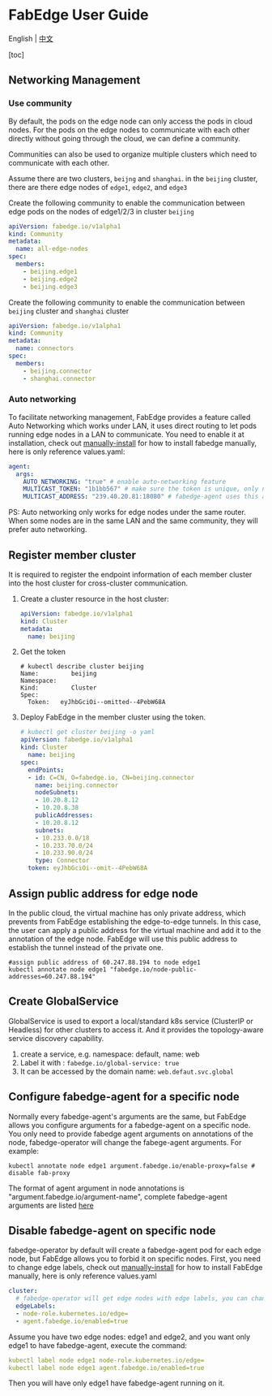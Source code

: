 # FabEdge User Guide

English | [中文](user-guide_zh.md)

[toc]

## Networking Management

### Use community

By default, the pods on the edge node can only access the pods in cloud nodes. For the pods on the edge nodes to communicate with each other directly without going through the cloud, we can define a community.

Communities can also be used to organize multiple clusters which need to communicate with each other.  

Assume there are two clusters, `beijng` and `shanghai`.  in the `beijing` cluster, there are there edge nodes of `edge1`, `edge2`, and `edge3`

Create the following community to enable the communication between edge pods on the nodes of edge1/2/3 in cluster `beijing`

```yaml
apiVersion: fabedge.io/v1alpha1
kind: Community
metadata:
  name: all-edge-nodes
spec:
  members:
    - beijing.edge1
    - beijing.edge2
    - beijing.edge3
```

Create the following community to enable the communication between `beijing` cluster and `shanghai` cluster 

```yaml
apiVersion: fabedge.io/v1alpha1
kind: Community
metadata:
  name: connectors
spec:
  members:
    - beijing.connector
    - shanghai.connector
```

### Auto networking

To facilitate networking management, FabEdge provides a feature called Auto Networking which works under LAN, it uses direct routing to let pods running edge nodes in a LAN to communicate. You need to enable it at installation, check out [manually-install](manually-install.md) for how to install fabedge manually, here is only reference values.yaml: 

```yaml
agent:
  args:
    AUTO_NETWORKING: "true" # enable auto-networking feature
    MULTICAST_TOKEN: "1b1bb567" # make sure the token is unique, only nodes with the same token can compose a network
    MULTICAST_ADDRESS: "239.40.20.81:18080" # fabedge-agent uses this address to multicast endpoints information
```

PS: Auto networking only works for edge nodes under the same router. When some nodes are in the same LAN and the same community, they will prefer auto networking.

## Register member cluster

It is required to register the endpoint information of each member cluster into the host cluster for cross-cluster communication.

1. Create a cluster resource in the host cluster: 

   ```yaml
   apiVersion: fabedge.io/v1alpha1
   kind: Cluster
   metadata:
     name: beijing
   ```

2. Get the token

   ```shell
   # kubectl describe cluster beijing
   Name:         beijing
   Namespace:    
   Kind:         Cluster
   Spec:
     Token:   eyJhbGciOi--omitted--4PebW68A
   ```
   
3. Deploy FabEdge in the member cluster using the token. 

   ```yaml
   # kubectl get cluster beijing -o yaml
   apiVersion: fabedge.io/v1alpha1
   kind: Cluster
     name: beijing
   spec:
     endPoints:
     - id: C=CN, O=fabedge.io, CN=beijing.connector
       name: beijing.connector
       nodeSubnets:
       - 10.20.8.12
       - 10.20.8.38
       publicAddresses:
       - 10.20.8.12
       subnets:
       - 10.233.0.0/18
       - 10.233.70.0/24
       - 10.233.90.0/24
       type: Connector
     token: eyJhbGciOi--omit--4PebW68A
   ```



## Assign public address for edge node

In the public cloud, the virtual machine has only private address, which prevents from FabEdge  establishing the edge-to-edge tunnels. In this case, the user can apply a public address for the virtual machine and add it to the annotation of the edge node. FabEdge will use this public address to establish the tunnel instead of the private one.

```shell
#assign public address of 60.247.88.194 to node edge1
kubectl annotate node edge1 "fabedge.io/node-public-addresses=60.247.88.194"
```

## Create GlobalService

GlobalService is used to export a local/standard k8s service (ClusterIP or Headless) for other clusters to access it. And it provides the topology-aware service discovery capability.

1. create a service, e.g. namespace: default, name: web
2. Label it with : `fabedge.io/global-service: true`  
3. It can be accessed by the domain name: `web.defaut.svc.global`

## Configure fabedge-agent for a specific node

Normally every fabedge-agent's arguments are the same, but FabEdge allows you configure arguments for a fabedge-agent on a specific node. You only need to provide fabedge agent arguments on annotations of the node, fabedge-operator will change the fabege-agent arguments. For example:  

```shell
kubectl annotate node edge1 argument.fabedge.io/enable-proxy=false # disable fab-proxy
```

The format of agent argument in node annotations is "argument.fabedge.io/argument-name", complete fabedge-agent arguments are listed [here](https://github.com/FabEdge/fabedge/blob/main/pkg/agent/config.go#L63)

## Disable fabedge-agent on specific node

fabedge-operator by default will create a fabedge-agent pod for each edge node, but FabEdge allows  you to forbid it on specific nodes. First, you need to change edge labels, check out [manually-install](manually-install.md) for how to install FabEdge manually, here is only reference values.yaml

```yaml
cluster:
  # fabedge-operator will get edge nodes with edge labels, you can change it as you like
  edgeLabels:
  - node-role.kubernetes.io/edge=
  - agent.fabedge.io/enabled=true
```

Assume you have two edge nodes: edge1 and edge2,  and you want only edge1 to have fabedge-agent, execute the command:

```yaml
kubectl label node edge1 node-role.kubernetes.io/edge=
kubectl label node edge1 agent.fabedge.io/enabled=true
```

Then you will have only edge1 have fabedge-agent running on it.


